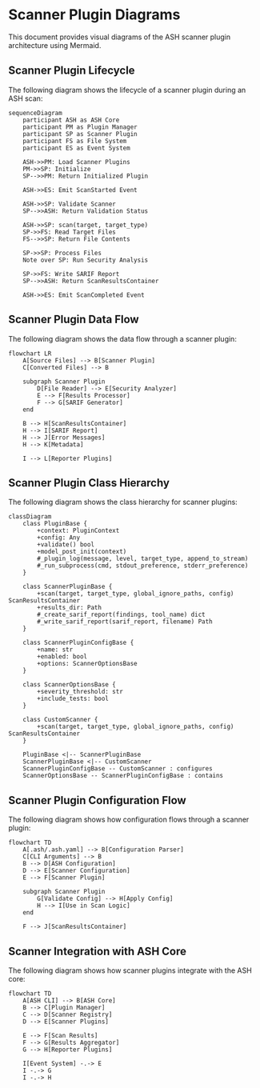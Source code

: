 # Scanner Plugin Diagrams

This document provides visual diagrams of the ASH scanner plugin architecture using Mermaid.

## Scanner Plugin Lifecycle

The following diagram shows the lifecycle of a scanner plugin during an ASH scan:

```mermaid
sequenceDiagram
    participant ASH as ASH Core
    participant PM as Plugin Manager
    participant SP as Scanner Plugin
    participant FS as File System
    participant ES as Event System

    ASH->>PM: Load Scanner Plugins
    PM->>SP: Initialize
    SP-->>PM: Return Initialized Plugin

    ASH->>ES: Emit ScanStarted Event

    ASH->>SP: Validate Scanner
    SP-->>ASH: Return Validation Status

    ASH->>SP: scan(target, target_type)
    SP->>FS: Read Target Files
    FS-->>SP: Return File Contents

    SP->>SP: Process Files
    Note over SP: Run Security Analysis

    SP->>FS: Write SARIF Report
    SP-->>ASH: Return ScanResultsContainer

    ASH->>ES: Emit ScanCompleted Event
```

## Scanner Plugin Data Flow

The following diagram shows the data flow through a scanner plugin:

```mermaid
flowchart LR
    A[Source Files] --> B[Scanner Plugin]
    C[Converted Files] --> B

    subgraph Scanner Plugin
        D[File Reader] --> E[Security Analyzer]
        E --> F[Results Processor]
        F --> G[SARIF Generator]
    end

    B --> H[ScanResultsContainer]
    H --> I[SARIF Report]
    H --> J[Error Messages]
    H --> K[Metadata]

    I --> L[Reporter Plugins]
```

## Scanner Plugin Class Hierarchy

The following diagram shows the class hierarchy for scanner plugins:

```mermaid
classDiagram
    class PluginBase {
        +context: PluginContext
        +config: Any
        +validate() bool
        +model_post_init(context)
        #_plugin_log(message, level, target_type, append_to_stream)
        #_run_subprocess(cmd, stdout_preference, stderr_preference)
    }

    class ScannerPluginBase {
        +scan(target, target_type, global_ignore_paths, config) ScanResultsContainer
        +results_dir: Path
        #_create_sarif_report(findings, tool_name) dict
        #_write_sarif_report(sarif_report, filename) Path
    }

    class ScannerPluginConfigBase {
        +name: str
        +enabled: bool
        +options: ScannerOptionsBase
    }

    class ScannerOptionsBase {
        +severity_threshold: str
        +include_tests: bool
    }

    class CustomScanner {
        +scan(target, target_type, global_ignore_paths, config) ScanResultsContainer
    }

    PluginBase <|-- ScannerPluginBase
    ScannerPluginBase <|-- CustomScanner
    ScannerPluginConfigBase -- CustomScanner : configures
    ScannerOptionsBase -- ScannerPluginConfigBase : contains
```

## Scanner Plugin Configuration Flow

The following diagram shows how configuration flows through a scanner plugin:

```mermaid
flowchart TD
    A[.ash/.ash.yaml] --> B[Configuration Parser]
    C[CLI Arguments] --> B
    B --> D[ASH Configuration]
    D --> E[Scanner Configuration]
    E --> F[Scanner Plugin]

    subgraph Scanner Plugin
        G[Validate Config] --> H[Apply Config]
        H --> I[Use in Scan Logic]
    end

    F --> J[ScanResultsContainer]
```

## Scanner Integration with ASH Core

The following diagram shows how scanner plugins integrate with the ASH core:

```mermaid
flowchart TD
    A[ASH CLI] --> B[ASH Core]
    B --> C[Plugin Manager]
    C --> D[Scanner Registry]
    D --> E[Scanner Plugins]

    E --> F[Scan Results]
    F --> G[Results Aggregator]
    G --> H[Reporter Plugins]

    I[Event System] -.-> E
    I -.-> G
    I -.-> H
```
